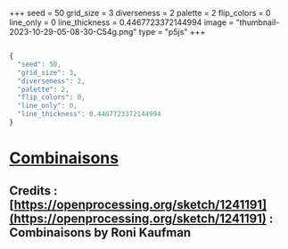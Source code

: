 +++
seed = 50
grid_size = 3
diverseness = 2
palette = 2
flip_colors = 0
line_only = 0
line_thickness = 0.4467723372144994
image = "thumbnail-2023-10-29-05-08-30-C54g.png"
type = "p5js"
+++


~~~javascript

{
  "seed": 50,
  "grid_size": 3,
  "diverseness": 2,
  "palette": 2,
  "flip_colors": 0,
  "line_only": 0,
  "line_thickness": 0.4467723372144994
}

~~~




# [Combinaisons](https://openprocessing.org/sketch/2065396)
## Credits : [https://openprocessing.org/sketch/1241191](https://openprocessing.org/sketch/1241191) : Combinaisons by Roni Kaufman


